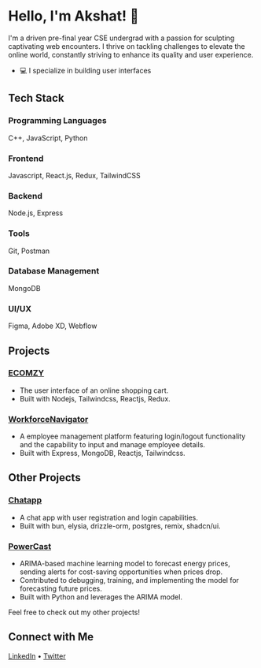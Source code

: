 # Hello, I'm Akshat! 👋

I'm a driven pre-final year CSE undergrad with a passion for sculpting captivating web encounters. I thrive on tackling challenges to elevate the online world, constantly striving to enhance its quality and user experience.

- 💻 I specialize in building user interfaces

## Tech Stack

### Programming Languages
C++, JavaScript, Python

### Frontend
Javascript, React.js, Redux, TailwindCSS

### Backend
Node.js, Express

### Tools
Git, Postman

### Database Management
MongoDB

### UI/UX
Figma, Adobe XD, Webflow

## Projects

### [ECOMZY](https://shopping-cart-webapp.vercel.app/)
- The user interface of an online shopping cart.
- Built with Nodejs, Tailwindcss, Reactjs, Redux.

### [WorkforceNavigator](https://github.com/abhi-yo/employeeManagementSystem)
- A employee management platform featuring login/logout functionality and the capability to input and manage employee details.
- Built with Express, MongoDB, Reactjs, Tailwindcss.

## Other Projects

### [Chatapp](https://github.com/mhmdsami/chat)
- A chat app with user registration and login capabilities.
- Built with bun, elysia, drizzle-orm, postgres, remix, shadcn/ui.

### [PowerCast](https://github.com/Huloiarnata/Energy-Price-Prediction)
- ARIMA-based machine learning model to forecast energy prices, sending alerts for cost-saving opportunities when prices drop.
- Contributed to debugging, training, and implementing the model for forecasting future prices.
- Built with Python and leverages the ARIMA model.

Feel free to check out my other projects!

## Connect with Me

[LinkedIn](https://www.linkedin.com/in/singh-akshat/) • [Twitter](https://twitter.com/AkshatSingh_s) 
